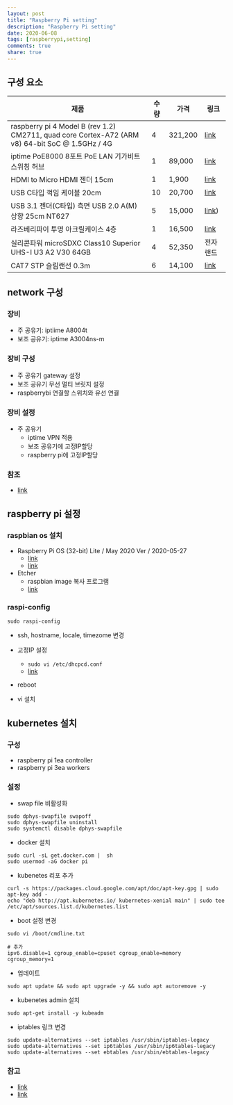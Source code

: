 ```yaml
---
layout: post
title: "Raspberry Pi setting"
description: "Raspberry Pi setting"
date: 2020-06-08
tags: [raspberrypi,setting]
comments: true
share: true
---
```


## 구성 요소
|제품|수량|가격|링크|
|--|--|--|--|
|raspberry pi 4 Model B (rev 1.2) CM2711, quad core Cortex-A72 (ARM v8) 64-bit SoC @ 1.5GHz / 4G|4|321,200|[link](https://www.devicemart.co.kr/goods/view?no=12234534&NaPm=ct%3Dkb6f150k%7Cci%3Dcheckout%7Ctr%3Dppc%7Ctrx%3D%7Chk%3D64aac6eeb204c534ed21a1fc7b4f0b6039093976)|
|iptime PoE8000 8포트 PoE LAN 기가비트 스위칭 허브|1|89,000|[link](https://smartstore.naver.com/ks1st/products/4863848850?NaPm=ct%3Dkb6f5pqx%7Cci%3Dcheckout%7Ctr%3Dppc%7Ctrx%3D%7Chk%3D645ea5303b81a96261b3e542722523d78c2d4a83)|
|HDMI to Micro HDMI 젠더 15cm|1|1,900|[link](https://smartstore.naver.com/bscom/products/4756877897?NaPm=ct%3Dkb6f6x42%7Cci%3Dcheckout%7Ctr%3Dppc%7Ctrx%3D%7Chk%3D72ed7c8c4be0a4dc9a2fc2467ee572d491775fec)|
|USB C타입 꺽임 케이블 20cm|10|20,700|[link](https://smartstore.naver.com/bscom/products/4634998787?NaPm=ct%3Dkb6f7shh%7Cci%3Dcheckout%7Ctr%3Dppc%7Ctrx%3D%7Chk%3D215cfdd23430bc68ab2916e9a86d9c23f80bfb2b)|
|USB 3.1 젠더(C타입) 측면 USB 2.0 A(M) 상향 25cm NT627|5|15,000|[link](https://smartstore.naver.com/alltem/products/4316036880?NaPm=ct%3Dkb6fvemm%7Cci%3Dcheckout%7Ctr%3Dppc%7Ctrx%3D%7Chk%3D13e7110504d7a50fbe1b08997a85002e803e5649))
|라즈베리파이 투명 아크릴케이스 4층|1|16,500|[link](https://smartstore.naver.com/ntrex/products/4610813013?NaPm=ct%3Dkb6f9bci%7Cci%3Dcheckout%7Ctr%3Dppc%7Ctrx%3D%7Chk%3D568d2ebc94eda9e72fe70bb260292b1441fcad55)|
|실리콘파워 microSDXC Class10 Superior UHS-I U3 A2 V30 64GB |4|52,350|전자랜드|
|CAT7 STP 슬림랜선 0.3m|6|14,100|[link](https://smartstore.naver.com/bscom/products/388113168?NaPm=ct%3Dkb6fch3d%7Cci%3Dcheckout%7Ctr%3Dppc%7Ctrx%3D%7Chk%3D51b0d379093ac5cd192c662381b0c072463b9f28)|

## network 구성
### 장비
- 주 공유기: iptiime A8004t
- 보조 공유기: iptime A3004ns-m

### 장비 구성
- 주 공유기 gateway 설정
- 보조 공유기 무선 멀티 브릿지 설정
- raspberrybi 연결할 스위치와 유선 연결

### 장비 설정
- 주 공유기
  - iptime VPN 적용
  - 보조 공유기에 고정IP할당
  - raspberry pi에 고정IP할당

### 참조
- [link](https://comterman.tistory.com/815)

## raspberry pi 설정
### raspbian os 설치
- Raspberry Pi OS (32-bit) Lite / May 2020 Ver / 2020-05-27
  - [link](https://www.raspberrypi.org/downloads/raspberry-pi-os/)
  - [link](https://geeksvoyage.com/raspberry%20pi4/installing-os-for-pi4/)
- Etcher
  - raspbian image 복사 프로그램
  - [link](https://etcher.io/)

### raspi-config
```
sudo raspi-config
```
- ssh, hostname, locale, timezome 변경
- 고정IP 설정
  - ```sudo vi /etc/dhcpcd.conf```
  - [link](https://withcoding.com/46)
- reboot  

- vi 설치

## kubernetes 설치
### 구성
- raspberry pi 1ea controller
- raspberry pi 3ea workers

### 설정
- swap file 비활성화 
```
sudo dphys-swapfile swapoff
sudo dphys-swapfile uninstall
sudo systemctl disable dphys-swapfile
```

- docker 설치 
```
sudo curl -sL get.docker.com |  sh
sudo usermod -aG docker pi
```

- kubenetes 리포 추가 
```
curl -s https://packages.cloud.google.com/apt/doc/apt-key.gpg | sudo apt-key add - 
echo "deb http://apt.kubernetes.io/ kubernetes-xenial main" | sudo tee /etc/apt/sources.list.d/kubernetes.list 
```

- boot 설정 변경
```
sudo vi /boot/cmdline.txt

# 추가
ipv6.disable=1 cgroup_enable=cpuset cgroup_enable=memory cgroup_memory=1
```

- 업데이트
```
sudo apt update && sudo apt upgrade -y && sudo apt autoremove -y
```

- kubenetes admin 설치
```
sudo apt-get install -y kubeadm
```

- iptables 링크 변경
```
sudo update-alternatives --set iptables /usr/sbin/iptables-legacy 
sudo update-alternatives --set ip6tables /usr/sbin/ip6tables-legacy 
sudo update-alternatives --set ebtables /usr/sbin/ebtables-legacy
```

### 참고
- [link](https://github.com/codesqueak/k18srpi4)
- [link](https://medium.com/finda-tech/overview-8d169b2a54ff)